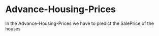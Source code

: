 # Advance-Housing-Prices
In the Advance-Housing-Prices we have to predict the SalePrice of the houses
